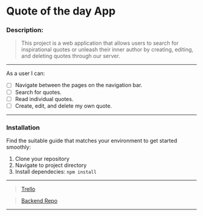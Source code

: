 # Quote of the day App

### Description:

> This project is a web application that allows users to search for inspirational quotes or unleash their inner author by creating, editing, and deleting quotes through our server.

---

As a user I can:

- [ ] Navigate between the pages on the navigation bar.
- [ ] Search for quotes.
- [ ] Read individual quotes.
- [ ] Create, edit, and delete my own quote.

---

### Installation

Find the suitable guide that matches your environment to get started smoothly:

1. Clone your repository
2. Navigate to project directory
3. Install dependecies: `npm install`

---

> [Trello](https://trello.com/b/6gSofW25/quotes-app-project)

> [Backend Repo](https://github.com/Nicolercc/portfolio-project-m4-BE)

---
